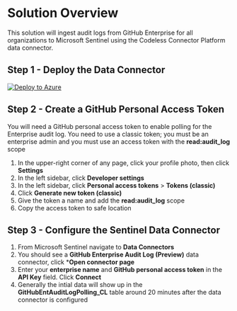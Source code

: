 # Solution Overview
This solution will ingest audit logs from GitHub Enterprise for all organizations to Microsoft Sentinel using the Codeless Connector Platform data connector.

## Step 1 - Deploy the Data Connector
[![Deploy to Azure](https://aka.ms/deploytoazurebutton)](https%3A%2F%2Fraw.githubusercontent.com%2Fseanstark%2Fsentinel-tools%2Fmain%2Fdataconnectors%2FGitHubAuditLogs%2FCCP%2FGitHubAuditLogs_CCP_beta.json)

## Step 2 - Create a GitHub Personal Access Token
You will need a GitHub personal access token to enable polling for the Enterprise audit log. You need to use a classic token; you must be an enterprise admin and you must use an access token with the **read:audit_log** scope

1. In the upper-right corner of any page, click your profile photo, then click **Settings**
2. In the left sidebar, click **Developer settings**
3. In the left sidebar, click **Personal access tokens** > **Tokens (classic)**
4. Click **Generate new token (classic)**
5. Give the token a name and add the **read:audit_log** scope
6. Copy the access token to safe location

## Step 3 - Configure the Sentinel Data Connector
1. From Microsoft Sentinel navigate to **Data Connectors**
2. You should see a **GitHub Enterprise Audit Log (Preview)** data connector, click ***Open connector page**
3. Enter your **enterprise name** and **GitHub personal access token** in the **API Key** field. Click **Connect**
4. Generally the intial data will show up in the **GitHubEntAuditLogPolling_CL** table around 20 minutes after the data connector is configured
